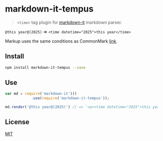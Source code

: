 # markdown-it-tempus

> `<time>` tag plugin for [markdown-it](https://github.com/markdown-it/markdown-it) markdown parser.

`@this year@(2025)` => `<time datetime="2025">this year</time>`

Markup uses the same conditions as CommonMark [link](http://spec.commonmark.org/0.15/).


## Install

```bash
npm install markdown-it-tempus --save
```

## Use

```js
var md = require('markdown-it')()
            .use(require('markdown-it-tempus'));

md.render('@this year@(2025)') // => '<p><time datetime="2025">this year</time></p>'
```

## License

[MIT](https://github.com/zzzgit/markdown-it-tempus/blob/master/LICENSE)